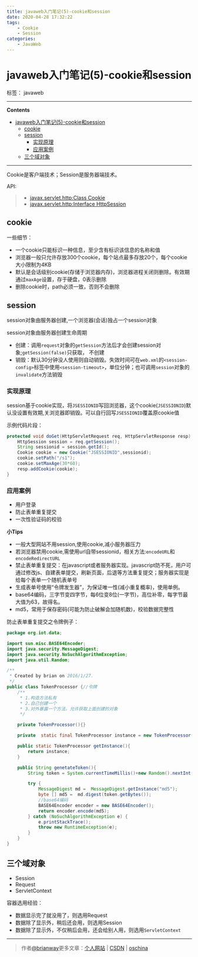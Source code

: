 ```yaml
---
title: javaweb入门笔记(5)-cookie和session
date: 2020-04-28 17:32:22
tags: 
    - Cookie
    - Session
categories:
    - JavaWeb
---
```

# javaweb入门笔记(5)-cookie和session

标签： javaweb

----

**Contents**

- [javaweb入门笔记(5)-cookie和session](#javaweb入门笔记5-cookie和session)
  - [cookie](#cookie)
  - [session](#session)
    - [实现原理](#实现原理)
    - [应用案例](#应用案例)
  - [三个域对象](#三个域对象)



----

Cookie是客户端技术；Session是服务器端技术。

API:

>* [javax.servlet.http:Class Cookie](https://tomcat.apache.org/tomcat-8.0-doc/servletapi/index.html?javax/servlet/http/Cookie.html)
>* [javax.servlet.http:Interface HttpSession](https://tomcat.apache.org/tomcat-8.0-doc/servletapi/index.html?javax/servlet/http/HttpSession.html)

## cookie

一些细节：

- 一个cookie只能标识一种信息，至少含有标识该信息的名称和值
- 浏览器一般只允许存放300个cookie，每个站点最多存放20个，每个cookie大小限制为4KB
- 默认是会话级别cookie(存储于浏览器内存)，浏览器进程关闭则删除。有效期通过`maxAge`设置，存于硬盘，0表示删除
- 删除cookie时，path必须一致，否则不会删除

## session

session对象由服务器创建,一个浏览器(会话)独占一个session对象

session对象由服务器创建生命周期

- 创建：调用`request`对象的`getSession`方法后才会创建session对象;`getSession(false)`只获取， 不创建
- 销毁：默认30分钟没人使用则自动销毁。失效时间可在`web.xml`的`<session-config>`标签中使用`<session-timeout>`，单位分钟；也可调用`session`对象的`invalidate`方法销毁

### 实现原理

session基于cookie实现，将`JSESSIONID`写回浏览器，这个cookie(`JSESSIONID`)默认没设置有效期,关浏览器即销毁。可以自行回写`JSESSIONID`覆盖原cookie值

示例代码片段：

```java
protected void doGet(HttpServletRequest req, HttpServletResponse resp) throws ServletException, IOException {
    HttpSession session = req.getSession();
    String sessionid = session.getId();
    Cookie cookie = new Cookie("JSESSIONID",sessionid);
    cookie.setPath("/s1");
    cookie.setMaxAge(30*60);
    resp.addCookie(cookie);
}
```

### 应用案例

- 用户登录
- 防止表单重复提交
- 一次性验证码的校验

**小Tips**

- 一般大型网站不用session,使用cookie,减小服务器压力
- 若浏览器禁用cookie,需使用url自带sessionid，相关方法:`encodeURL`和`encodeRedirectURL`
- 禁止表单重复提交：在javascript或者服务器实现。javascript防不死，用户可通过修改js、自建表单提交，刷新页面，后退等方法重复提交；服务器实现是给每个表单一个随机表单号
- 生成表单号使用“令牌发生器”，为保证唯一性(减小重复概率)，使用单例。
- base64编码，三字节变四字节，每6位变8位(一字节)，高位补零，每字节最大值为63，故得名。
- md5，常用于保存密码(可能为防止破解会加随机数)，校验数据完整性


防止表单重复提交之令牌例子：

```java
package org.iot.data;

import sun.misc.BASE64Encoder;
import java.security.MessageDigest;
import java.security.NoSuchAlgorithmException;
import java.util.Random;

/**
 * Created by brian on 2016/1/27.
 */
public class TokenProcessor {//令牌
    /**
     * 1.构造方法私有
     * 2.自己创建一个
     * 3.对外暴露一个方法，允许获取上面创建的对象
     */

    private TokenProcessor(){}

    private  static final TokenProcessor instance = new TokenProcessor();

    public static TokenProcessor getInstance(){
        return instance;
    }

    public String genetateToken(){
        String token = System.currentTimeMillis()+new Random().nextInt()+"";

        try {
            MessageDigest md =  MessageDigest.getInstance("md5");
            byte [] md5 =  md.digest(token.getBytes());
            //base64编码
            BASE64Encoder encoder = new BASE64Encoder();
            return encoder.encode(md5);
        } catch (NoSuchAlgorithmException e) {
            e.printStackTrace();
            throw new RuntimeException(e);
        }
    }
}
```


## 三个域对象

- Session
- Request
- ServletContext

容器选用经验：

- 数据显示完了就没用了，则选用Request
- 数据除了显示外，稍后还会用，则选用Session
- 数据除了显示外，不仅稍后会用，还会给别人用，则选用`ServletContext`


-----

> 作者[@brianway](http://brianway.github.io/)更多文章：[个人网站](http://brianway.github.io/) | [CSDN](http://blog.csdn.net/h3243212/) | [oschina](http://my.oschina.net/brianway)

